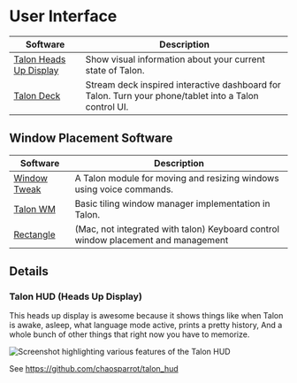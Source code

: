 # User Interface

| Software                                                     | Description                                                                                           |
| ------------------------------------------------------------ | ----------------------------------------------------------------------------------------------------- |
| [Talon Heads Up Display](#talon-hud-heads-up-display)        | Show visual information about your current state of Talon.                                            |
| [Talon Deck](https://github.com/AndreasArvidsson/talon-deck) | Stream deck inspired interactive dashboard for Talon. Turn your phone/tablet into a Talon control UI. |

## Window Placement Software

| Software                                                         | Description                                                                       |
| ---------------------------------------------------------------- | --------------------------------------------------------------------------------- |
| [Window Tweak](https://github.com/codecat555/talon-window-tweak) | A Talon module for moving and resizing windows using voice commands.              |
| [Talon WM](https://github.com/lunixbochs/talon_wm)               | Basic tiling window manager implementation in Talon.                              |
| [Rectangle](https://github.com/rxhanson/Rectangle)               | (Mac, not integrated with talon) Keyboard control window placement and management |

## Details

### Talon HUD (Heads Up Display)

This heads up display is awesome because it shows things like when Talon is awake, asleep, what language mode active, prints a pretty history, And a whole bunch of other things that right now you have to memorize.

<img src="https://github.com/chaosparrot/talon_hud/blob/master/docs/intro.png?raw=true"
     alt="Screenshot highlighting various features of the Talon HUD"
 />

See https://github.com/chaosparrot/talon_hud
